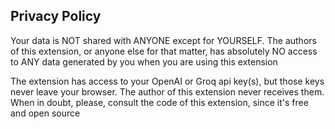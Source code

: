 ## Privacy Policy

Your data is NOT shared with ANYONE except for YOURSELF. The authors of this extension, or anyone else for that matter, has absolutely NO access to ANY data generated by you when you are using this extension

The extension has access to your OpenAI or Groq api key(s), but those keys never leave your browser. The author of this extension never receives them. When in doubt, please, consult the code of this extension, since it's free and open source

